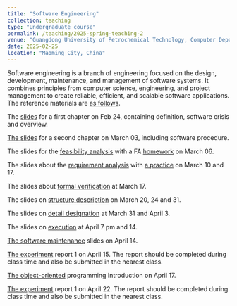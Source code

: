 ```yaml
---
title: "Software Engineering"
collection: teaching
type: "Undergraduate course"
permalink: /teaching/2025-spring-teaching-2
venue: "Guangdong University of Petrochemical Technology, Computer Department"
date: 2025-02-25
location: "Maoming City, China"
---
```


Software engineering is a branch of engineering focused on the design, development, maintenance, and management of software systems. It combines principles from computer science, engineering, and project management to create reliable, efficient, and scalable software applications. The reference materials are [as follows](https://github.com/QSCTech/zju-icicles/blob/master/%E8%BD%AF%E4%BB%B6%E5%B7%A5%E7%A8%8B/%E6%95%99%E6%9D%90/%E8%BD%AF%E4%BB%B6%E5%B7%A5%E7%A8%8B%EF%BC%9A%E5%AE%9E%E8%B7%B5%E8%80%85%E7%9A%84%E7%A0%94%E7%A9%B6%E6%96%B9%E6%B3%95%EF%BC%88%E7%AC%AC7%E7%89%88%EF%BC%89.pdf).

The [slides](/files/2025_1_SE/0224_SE_chapter1.ppt) for a first chapter on Feb 24, containing definition, software crisis and overview.

[The slides](/files/2025_1_SE/0303_SE_chapter1_seModel.pptx) for a second chapter on March 03, including software procedure.

The slides for the [feasibility analysis](/files/2025_1_SE/0306_SE_feasibility.pptx) with a FA [homework](/files/2025_1_SE/0306_SE_report_modul.docx) on March 06.

The slides about the [requirement analysis](/files/2025_1_SE/0310_SE_chapter3_requirement.pptx) with [a practice](/files/2025_1_SE/0310_SE_Practice.ppt) on March 10 and 17.

The slides about [formal verification](/files/2025_1_SE/0317_SE_chapter4_.pptx) at March 17.

The slides on [structure description](/files/2025_1_SE/0320_SE_chapter5_.pptx) on March 20, 24 and 31.

The slides on [detail designation](/files/2025_1_SE/0331_SE_chapter6.pptx) at March 31 and April 3.

The slides on [execution](/files/2025_1_SE/0407_SE_chapter7Exection.pptx) at April 7 pm and 14.

[The software maintenance](/files/2025_1_SE/0417_SE_chapter8.pptx) slides on April 14.

[The experiment](/files/2025_1_SE/0415_SE_experimentReport1.docx) report 1 on April 15. The report should be completed during class time and also be submitted in the nearest class.

[The object-oriented](/files/2025_1_SE/0421_SE_chapter9_OOP.pptx) programming Introduction on April 17.

[The experiment](/files/2025_1_SE/0422_SE_experimentReport2.docx) report 1 on April 22. The report should be completed during class time and also be submitted in the nearest class.
